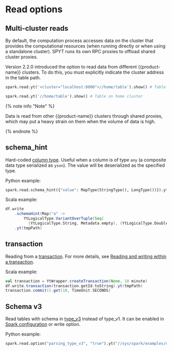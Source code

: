
# Read options

## Multi-cluster reads

By default, the computation process accesses data on the cluster that provides the computational resources (when running directly or when using a standalone cluster). SPYT runs its own RPC proxies to offload shared cluster proxies.

Version 2.2.0 introduced the option to read data from different {{product-name}} clusters. To do this, you must explicitly indicate the cluster address in the table path.

```python
spark.read.yt('<cluster="localhost:8000">//home/table').show() # Table on cluster localhost:8000

spark.read.yt('//home/table').show() # Table on home cluster
```

{% note info "Note" %}

Data is read from other {{product-name}} clusters through shared proxies, which may put a heavy strain on them when the volume of data is high.

{% endnote %}

## schema_hint

Hard-coded [column type](../../../../../user-guide/storage/data-types.md). Useful when a column is of type `any` (a composite data type serialized as `yson`).
The value will be deserialized as the specified type.

Python example:
```python
spark.read.schema_hint({"value": MapType(StringType(), LongType())}).yt("//sys/spark/examples/example_yson")
```

Scala example:
```scala
df.write
    .schemaHint(Map("a" ->
        YtLogicalType.VariantOverTuple(Seq(
          (YtLogicalType.String, Metadata.empty), (YtLogicalType.Double, Metadata.empty)))))
    .yt(tmpPath)
```

## transaction

Reading from a [transaction](../../../../../user-guide/storage/transactions.md). For more details, see [Reading and writing within a transaction](../read-transaction.md).

Scala example:

```scala
val transaction = YtWrapper.createTransaction(None, 10 minute)
df.write.transaction(transaction.getId.toString).yt(tmpPath)
transaction.commit().get(10, TimeUnit.SECONDS)
```

## Schema v3

Read tables with schema in [type_v3](../../../../../user-guide/storage/data-types.md) instead of type_v1. It can be enabled in [Spark configuration](../cluster/configuration.md) or write option.

Python example:
```python
spark.read.option("parsing_type_v3", "true").yt("//sys/spark/examples/example_yson")
```

